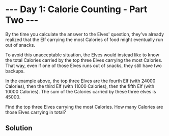 # --- Day 1: Calorie Counting - Part Two ---

By the time you calculate the answer to the Elves' question, they've already realized
that the Elf carrying the most Calories of food might eventually run out of snacks.

To avoid this unacceptable situation, the Elves would instead like to know the total
Calories carried by the top three Elves carrying the most Calories. That way, even if
one of those Elves runs out of snacks, they still have two backups.

In the example above, the top three Elves are the fourth Elf (with 24000 Calories), then
the third Elf (with 11000 Calories), then the fifth Elf (with 10000 Calories). The sum
of the Calories carried by these three elves is 45000.

Find the top three Elves carrying the most Calories. How many Calories are those Elves
carrying in total?

## Solution
